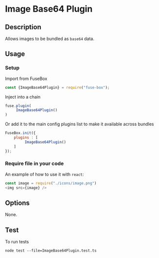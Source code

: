 # Image Base64 Plugin

## Description
Allows images to be bundled as `base64` data.

## Usage

### Setup
Import from FuseBox

```js
const {ImageBase64Plugin} = require("fuse-box");
```

Inject into a chain

```js
fuse.plugin(
     ImageBase64Plugin()
)
```

Or add it to the main config plugins list to make it available across bundles

```js
FuseBox.init({
    plugins : [
         ImageBase64Plugin()
    ]
});
```

### Require file in your code
An example of how to use it with `react`:

```js
const image = require("./icons/image.png")
<img src={image} />
```

## Options
None.

## Test
To run tests
```
node test --file=ImageBase64Plugin.test.ts
```
